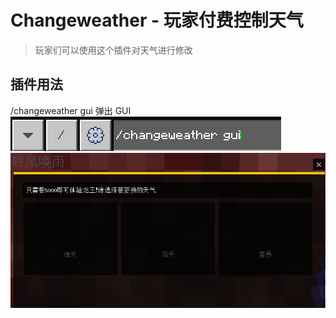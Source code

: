 # Changeweather - 玩家付费控制天气

> 玩家们可以使用这个插件对天气进行修改

## 插件用法

/changeweather gui 弹出 GUI
![alt text](/Image/11.png)
![alt text](/Image/11-2.png)
